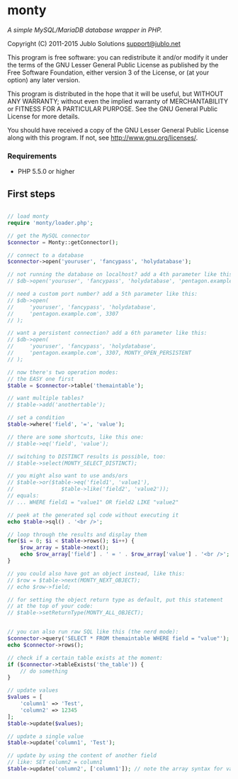 monty
=====
*A simple MySQL/MariaDB database wrapper in PHP.*

Copyright (C) 2011-2015 Jublo Solutions <support@jublo.net>

This program is free software: you can redistribute it and/or modify
it under the terms of the GNU Lesser General Public License as published
by the Free Software Foundation, either version 3 of the License, or
(at your option) any later version.

This program is distributed in the hope that it will be useful,
but WITHOUT ANY WARRANTY; without even the implied warranty of
MERCHANTABILITY or FITNESS FOR A PARTICULAR PURPOSE.  See the
GNU General Public License for more details.

You should have received a copy of the GNU Lesser General Public License
along with this program.  If not, see <http://www.gnu.org/licenses/>.

### Requirements

- PHP 5.5.0 or higher


First steps
-----------

```php

// load monty
require 'monty/loader.php';

// get the MySQL connector
$connector = Monty::getConnector();

// connect to a database
$connector->open('youruser', 'fancypass', 'holydatabase');

// not running the database on localhost? add a 4th parameter like this:
// $db->open('youruser', 'fancypass', 'holydatabase', 'pentagon.example.com');

// need a custom port number? add a 5th parameter like this:
// $db->open(
//     'youruser', 'fancypass', 'holydatabase',
//     'pentagon.example.com', 3307
// );

// want a persistent connection? add a 6th parameter like this:
// $db->open(
//     'youruser', 'fancypass', 'holydatabase',
//     'pentagon.example.com', 3307, MONTY_OPEN_PERSISTENT
// );

// now there's two operation modes:
// the EASY one first
$table = $connector->table('themaintable');

// want multiple tables?
// $table->add('anothertable');

// set a condition
$table->where('field', '=', 'value');

// there are some shortcuts, like this one:
// $table->eq('field', 'value');

// switching to DISTINCT results is possible, too:
// $table->select(MONTY_SELECT_DISTINCT);

// you might also want to use ands/ors
// $table->or($table->eq('field1', 'value1'),
//               $table->like('field2', 'value2'));
// equals:
// ... WHERE field1 = "value1" OR field2 LIKE "value2"

// peek at the generated sql code without executing it
echo $table->sql() . '<br />';

// loop through the results and display them
for($i = 0; $i < $table->rows(); $i++) {
    $row_array = $table->next();
    echo $row_array['field'] . ' = ' . $row_array['value'] . '<br />';
}

// you could also have got an object instead, like this:
// $row = $table->next(MONTY_NEXT_OBJECT);
// echo $row->field;

// for setting the object return type as default, put this statement
// at the top of your code:
// $table->setReturnType(MONTY_ALL_OBJECT);


// you can also run raw SQL like this (the nerd mode):
$connector->query('SELECT * FROM themaintable WHERE field = "value"');
echo $connector->rows();

// check if a certain table exists at the moment:
if ($connector->tableExists('the_table')) {
    // do something
}

// update values
$values = [
    'column1' => 'Test',
    'column2' => 12345
];
$table->update($values);

// update a single value
$table->update('column1', 'Test');

// update by using the content of another field
// like: SET column2 = column1
$table->update('column2', ['column1']); // note the array syntax for value

```
